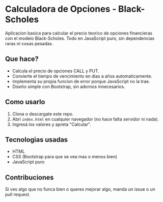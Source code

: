 # Calculadora de Opciones - Black-Scholes

Aplicacion basica para calcular el precio teorico de opciones financieras con el modelo Black-Scholes. Todo en JavaScript puro, sin dependencias raras ni cosas pesadas.  

## Que hace?  
- Calcula el precio de opciones CALL y PUT.  
- Convierte el tiempo de vencimiento en dias a años automaticamente.  
- Implementa su propia funcion de error porque JavaScript no la trae.  
- Diseño simple con Bootstrap, sin adornos innecesarios.  

## Como usarlo  
1. Clona o descargate este repo.  
2. Abri `index.html` en cualquier navegador (no hace falta servidor ni nada).  
3. Ingresá los valores y apreta "Calcular".  

## Tecnologias usadas  
- HTML  
- CSS (Bootstrap para que se vea mas o menos bien)  
- JavaScript puro  

## Contribuciones  
Si ves algo que no funca bien o queres mejorar algo, manda un issue o un pull request.  
